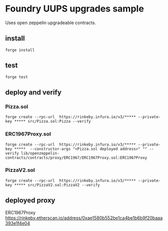 # Foundry UUPS upgrades sample
Uses open zeppelin upgradeable contracts.
## install
`forge install`

## test
`forge test`

## deploy and verify
### Pizza.sol
`forge create --rpc-url  https://rinkeby.infura.io/v3/***** --private-key ***** src/Pizza.sol:Pizza --verify`
### ERC1967Proxy.sol
`forge create --rpc-url  https://rinkeby.infura.io/v3/***** --private-key *****  --constructor-args "<Pizza.sol deployed address>" "" --verify lib/openzeppelin-contracts/contracts/proxy/ERC1967/ERC1967Proxy.sol:ERC1967Proxy`
### PizzaV2.sol
`forge create --rpc-url  https://rinkeby.infura.io/v3/***** --private-key ***** src/PizzaV2.sol:PizzaV2 --verify`


## deployed proxy
ERC1967Proxy
https://rinkeby.etherscan.io/address/0xae1580b552be1ca4be1b6b9f20baaa393e1f4e04
